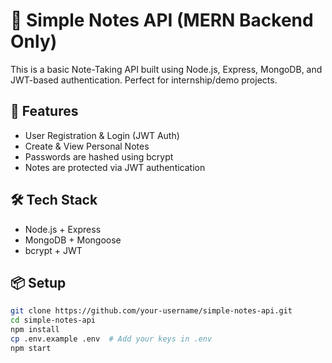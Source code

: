 # 📝 Simple Notes API (MERN Backend Only)

This is a basic Note-Taking API built using Node.js, Express, MongoDB, and JWT-based authentication. Perfect for internship/demo projects.

## 🚀 Features
- User Registration & Login (JWT Auth)
- Create & View Personal Notes
- Passwords are hashed using bcrypt
- Notes are protected via JWT authentication

## 🛠 Tech Stack
- Node.js + Express
- MongoDB + Mongoose
- bcrypt + JWT

## 📦 Setup

```bash
git clone https://github.com/your-username/simple-notes-api.git
cd simple-notes-api
npm install
cp .env.example .env  # Add your keys in .env
npm start
```
